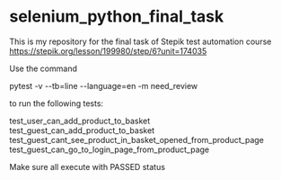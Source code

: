 # selenium_python_final_task
This is my repository for the final task of Stepik test automation course https://stepik.org/lesson/199980/step/6?unit=174035

Use the command

pytest -v --tb=line --language=en -m need_review

to run the following tests:

test_user_can_add_product_to_basket
test_guest_can_add_product_to_basket
test_guest_cant_see_product_in_basket_opened_from_product_page
test_guest_can_go_to_login_page_from_product_page

Make sure all execute with PASSED status
